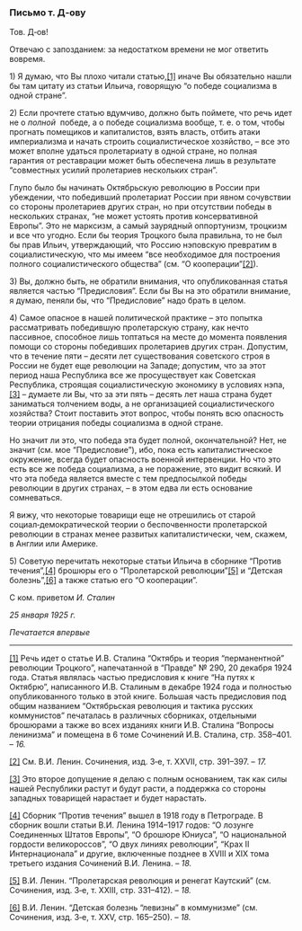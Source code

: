 ### Письмо т. Д‑ову

Тов. Д‑ов!

Отвечаю с запозданием: за недостатком времени не мог ответить вовремя.

1) Я думаю, что Вы плохо читали статью,[[1]](#_ftn1) иначе Вы обязательно нашли бы там цитату из статьи Ильича, говорящую “о победе социализма в одной стране”.

2) Если прочтете статью вдумчиво, должно быть поймете, что речь идет не о _полной_  победе, а о победе социализма вообще, т. е. о том, чтобы прогнать помещиков и капиталистов, взять власть, отбить атаки империализма и начать строить социалистическое хозяйство, – все это может вполне удаться пролетариату в одной стране, но полная гарантия от реставрации может быть обеспечена лишь в результате “совместных усилий пролетариев нескольких стран”.

Глупо было бы начинать Октябрьскую революцию в России при убеждении, что победивший пролетариат России при явном сочувствии со стороны пролетариев других стран, но при отсутствии победы в нескольких странах, “не может устоять против консервативной Европы”. Это не марксизм, а самый заурядный оппортунизм, троцкизм и все что угодно. Если бы теория Троцкого была правильна, то не был бы прав Ильич, утверждающий, что Россию нэповскую превратим в социалистическую, что мы имеем “все необходимое для построения полного социалистического общества” (см. “О кооперации”[[2]](#_ftn2)).

3) Вы, должно быть, не обратили внимания, что опубликованная статья является частью “Предисловия”. Если бы Вы на это обратили внимание, я думаю, пеняли бы, что “Предисловие” надо брать в целом.

4) Самое опасное в нашей политической практике – это попытка рассматривать победившую пролетарскую страну, как нечто пассивное, способное лишь топтаться на месте до момента появления помощи со стороны победивших пролетариев других стран. Допустим, что в течение пяти – десяти лет существования советского строя в России не будет еще революции на Западе; допустим, что за этот период наша Республика все же просуществует как Советская Республика, строящая социалистическую экономику в условиях нэпа,[[3]](#_ftn3) – думаете ли Вы, что за эти пять – десять лет наша страна будет заниматься толчением воды, а не организацией социалистического хозяйства? Стоит поставить этот вопрос, чтобы понять всю опасность теории отрицания победы социализма в одной стране.

Но значит ли это, что победа эта будет полной, окончательной? Нет, не значит (см. мое “Предисловие”), ибо, пока есть капиталистическое окружение, всегда будет опасность военной интервенции. Но что это есть все же победа социализма, а не поражение, это видит всякий. И что эта победа является вместе с тем предпосылкой победы революции в других странах, – в этом едва ли есть основание сомневаться.

Я вижу, что некоторые товарищи еще не отрешились от старой социал‑демократической теории о беспочвенности пролетарской революции в странах менее развитых капиталистически, чем, скажем, в Англии или Америке.

5) Советую перечитать некоторые статьи Ильича в сборнике “Против течения”,[[4]](#_ftn4) брошюры его о “Пролетарской революции”[[5]](#_ftn5) и “Детская болезнь”,[[6]](#_ftn6) а также статью его “О кооперации”.

С ком. приветом _И. Сталин_

_25 января 1925_ _г._

_Печатается впервые_

  

---

[[1]](#_ftnref1) Речь идет о статье И.В. Сталина “Октябрь и теория “перманентной” революции Троцкого”, напечатанной в “Правде” № 290, 20 декабря 1924 года. Статья являлась частью предисловия к книге “На путях к Октябрю”, написанного И.В. Сталиным в декабре 1924 года и полностью опубликованного только в этой книге. Большая часть предисловия под общим названием “Октябрьская революция и тактика русских коммунистов” печаталась в различных сборниках, отдельными брошюрами а также во всех изданиях книги И.В. Сталина “Вопросы ленинизма” и помещена в 6 томе Сочинений И.В. Сталина, стр. 358–401. – _16._

[[2]](#_ftnref2) См. В.И. Ленин. Сочинения, изд. 3‑е, т. XXVII, стр. 391–397. – _17._

[[3]](#_ftnref3) Это второе допущение я делаю с полным основанием, так как силы нашей Республики растут и будут расти, а поддержка со стороны западных товарищей нарастает и будет нарастать.

[[4]](#_ftnref4) Сборник “Против течения” вышел в 1918 году в Петрограде. В сборник вошли статьи В.И. Ленина 1914–1917 годов: “О лозунге Соединенных Штатов Европы”, “О брошюре Юниуса”, “О национальной гордости великороссов”, “О двух линиях революции”, “Крах II Интернационала” и другие, включенные позднее в XVIII и XIX тома третьего издания Сочинений В.И. Ленина. – _18._

[[5]](#_ftnref5) В.И. Ленин. “Пролетарская революция и ренегат Каутский” (см. Сочинения, изд. 3‑е, т. XXIII, стр. 331–412). – _18._

[[6]](#_ftnref6) В.И. Ленин. “Детская болезнь “левизны” в коммунизме” (см. Сочинения, изд. 3‑е, т. XXV, стр. 165–250). – _18._